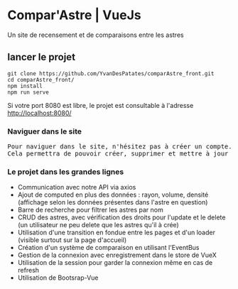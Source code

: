 # Compar'Astre | VueJs
Un site de recensement et de comparaisons entre les astres

## lancer le projet
```
git clone https://github.com/YvanDesPatates/comparAstre_front.git
cd comparAstre_front/
npm install
npm run serve
```
Si votre port 8080 est libre, le projet est consultable à l'adresse [http://localhost:8080/](http://localhost:8080/)

### Naviguer dans le site
<pre>
Pour naviguer dans le site, n'hésitez pas à créer un compte.
Cela permettra de pouvoir créer, supprimer et mettre à jour les astres.
</pre>

### Le projet dans les grandes lignes
- Communication avec notre API via axios
- Ajout de computed en plus des données : rayon, volume, densité (affichage selon les données présentes dans l'astre en question)
- Barre de recherche pour filtrer les astres par nom
- CRUD des astres, avec vérification des droits pour l'update et le delete (un utilisateur ne peu delete que les astres qu'il à crée)
- Utilisation d'une transition en fondue entre les pages et d'un loader (visible surtout sur la page d'accueil)
- Création d'un système de comparaison en utilisant l'EventBus
- Gestion de la connexion avec enregistrement dans le store de VueX
- Utilisation de la session pour garder la connexion même en cas de refresh
- Utilisation de Bootsrap-Vue


